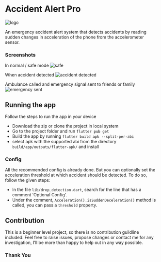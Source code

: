 # Accident Alert Pro

![logo](assets/logo_full.png)

An emergency accident alert system that detects accidents by reading sudden changes in acceleration of the phone from the accelerometer sensor.

### Screenshots

In normal / safe mode
![safe](assets/safe.png)

When accident detected
![accident detected](assets/accident_detected.png)

Ambulance called and emergency signal sent to friends or family
![emergency sent](assets/emergency_sent.png)

## Running the app

Follow the steps to run the app in your device

- Download the zip or clone the project in local system
- Go to the project folder and run `flutter pub get`
- Build the app by running `flutter build apk --split-per-abi`
- select apk with the supported abi from the directory `build/app/outputs/flutter-apk/` and install

### Config

All the recommended config is already done. But you can optionally set the acceleration threshold at which accident should be detected. To do so, follow the given steps:

- In the file `lib/drop_detection.dart`, search for the line that has a comment 'Optional Config'.
- Under the comment, `Acceleration().isSuddenDeceleration()` method is called, you can pass a `threshold` property.

## Contribution

This is a beginner level project, so there is no contribution guildline included. Feel free to raise issues, propose changes or contact me for any investigation, I'll be more than happy to help out in any way possible.

### Thank You